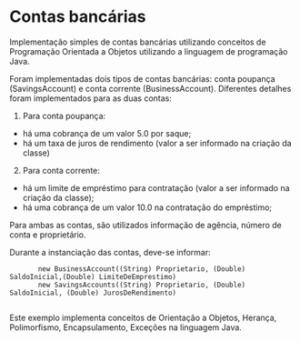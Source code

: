 # Contas bancárias
Implementação simples de contas bancárias utilizando conceitos de Programação Orientada a Objetos utilizando a linguagem de programação Java.

Foram implementadas dois tipos de contas bancárias: conta poupança (SavingsAccount) e conta corrente (BusinessAccount). 
Diferentes detalhes foram implementados para as duas contas:
1) Para conta poupança:
- há uma cobrança de um valor 5.0 por saque;
- há um taxa de juros de rendimento (valor a ser informado na criação da classe)
2) Para conta corrente:
- há um limite de empréstimo para contratação (valor a ser informado na criação da classe);
- há uma cobrança de um valor 10.0 na contratação do empréstimo;


Para ambas as contas, são utilizados informação de agência, número de conta e proprietário.

Durante a instanciação das contas, deve-se informar: 
```
       new BusinessAccount((String) Proprietario, (Double) SaldoInicial,(Double) LimiteDeEmprestimo) 
       new SavingsAccounts((String) Proprietario, (Double) SaldoInicial, (Double) JurosDeRendimento)
       
```
      
Este exemplo implementa conceitos de Orientação a Objetos, Herança, Polimorfismo, Encapsulamento, Exceções na linguagem Java.


